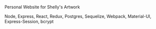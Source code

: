 Personal Website for Shelly's Artwork

Node, Express, React, Redux, Postgres, Sequelize, Webpack, Material-UI, Express-Session, bcrypt
